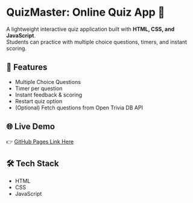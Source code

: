# QuizMaster: Online Quiz App 🎯

A lightweight interactive quiz application built with **HTML, CSS, and JavaScript**.  
Students can practice with multiple choice questions, timers, and instant scoring.

## 🚀 Features
- Multiple Choice Questions
- Timer per question
- Instant feedback & scoring
- Restart quiz option
- (Optional) Fetch questions from Open Trivia DB API

## 🌐 Live Demo
👉 [GitHub Pages Link Here](https://lavanya2804-dev.github.io/quiz-app/)

## 🛠️ Tech Stack
- HTML
- CSS
- JavaScript


